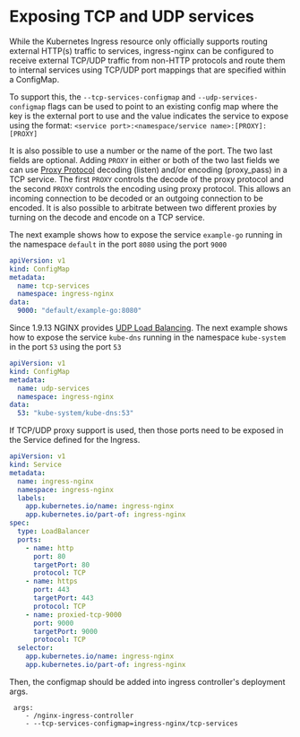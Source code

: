 # Exposing TCP and UDP services

While the Kubernetes Ingress resource only officially supports routing external HTTP(s) traffic to services, ingress-nginx can be configured to receive external TCP/UDP traffic from non-HTTP protocols and route them to internal services using TCP/UDP port mappings that are specified within a ConfigMap.

To support this, the `--tcp-services-configmap` and `--udp-services-configmap` flags can be used to point to an existing config map where the key is the external port to use and the value indicates the service to expose using the format:
`<service port>:<namespace/service name>:[PROXY]:[PROXY]`

It is also possible to use a number or the name of the port. The two last fields are optional.
Adding `PROXY` in either or both of the two last fields we can use [Proxy Protocol](https://www.nginx.com/resources/admin-guide/proxy-protocol) decoding (listen) and/or encoding (proxy_pass) in a TCP service. 
The first `PROXY` controls the decode of the proxy protocol and the second `PROXY` controls the encoding using proxy protocol. 
This allows an incoming connection to be decoded or an outgoing connection to be encoded. It is also possible to arbitrate between two different proxies by turning on the decode and encode on a TCP service. 

The next example shows how to expose the service `example-go` running in the namespace `default` in the port `8080` using the port `9000`

```yaml
apiVersion: v1
kind: ConfigMap
metadata:
  name: tcp-services
  namespace: ingress-nginx
data:
  9000: "default/example-go:8080"
```

Since 1.9.13 NGINX provides [UDP Load Balancing](https://www.nginx.com/blog/announcing-udp-load-balancing/).
The next example shows how to expose the service `kube-dns` running in the namespace `kube-system` in the port `53` using the port `53`

```yaml
apiVersion: v1
kind: ConfigMap
metadata:
  name: udp-services
  namespace: ingress-nginx
data:
  53: "kube-system/kube-dns:53"
```

If TCP/UDP proxy support is used, then those ports need to be exposed in the Service defined for the Ingress.

```yaml
apiVersion: v1
kind: Service
metadata:
  name: ingress-nginx
  namespace: ingress-nginx
  labels:
    app.kubernetes.io/name: ingress-nginx
    app.kubernetes.io/part-of: ingress-nginx
spec:
  type: LoadBalancer
  ports:
    - name: http
      port: 80
      targetPort: 80
      protocol: TCP
    - name: https
      port: 443
      targetPort: 443
      protocol: TCP
    - name: proxied-tcp-9000
      port: 9000
      targetPort: 9000
      protocol: TCP
  selector:
    app.kubernetes.io/name: ingress-nginx
    app.kubernetes.io/part-of: ingress-nginx
```
Then, the configmap should be added into ingress controller's deployment args.
```
 args:
    - /nginx-ingress-controller
    - --tcp-services-configmap=ingress-nginx/tcp-services
```
